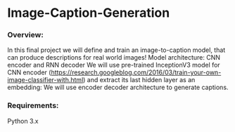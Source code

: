 # Image-Caption-Generation

### Overview:
In this final project we will define and train an image-to-caption model, that can produce descriptions for real world images!
Model architecture: CNN encoder and RNN decoder
We will use pre-trained InceptionV3 model for CNN encoder (https://research.googleblog.com/2016/03/train-your-own-image-classifier-with.html) and extract its last hidden layer as an embedding:
We will use encoder decoder architecture to generate captions.

### Requirements:
Python 3.x
